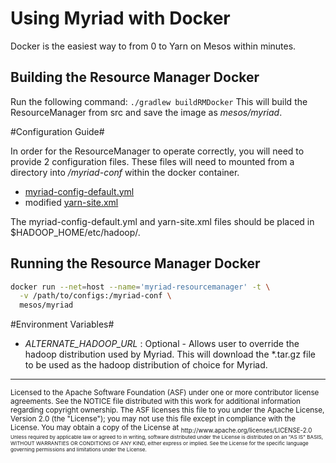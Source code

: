 # Using Myriad with Docker #
Docker is the easiest way to from 0 to Yarn on Mesos within minutes. 

## Building the Resource Manager Docker
Run the following command:
```./gradlew buildRMDocker```
This will build the ResourceManager from src and save the image as *mesos/myriad*.

#Configuration Guide#

In order for the ResourceManager to operate correctly, you will need to provide 2 configuration files. These files will need to mounted from a directory into */myriad-conf* within the docker container.

* [myriad-config-default.yml](./myriad-scheduler/src/main/resources/myriad-config-default.yml)
* modified [yarn-site.xml](../docs/sample-yarn-site.md)

The myriad-config-default.yml and yarn-site.xml files should be placed in $HADOOP_HOME/etc/hadoop/.


## Running the Resource Manager Docker

```bash
docker run --net=host --name='myriad-resourcemanager' -t \
  -v /path/to/configs:/myriad-conf \
  mesos/myriad
  ```

#Environment Variables#
* *ALTERNATE_HADOOP_URL* : Optional - Allows user to override the hadoop distribution used by Myriad. This will download the *.tar.gz file to be used as the hadoop distribution of choice for Myriad. 

---
<sub>
Licensed to the Apache Software Foundation (ASF) under one
or more contributor license agreements.  See the NOTICE file
distributed with this work for additional information
regarding copyright ownership.  The ASF licenses this file
to you under the Apache License, Version 2.0 (the
"License"); you may not use this file except in compliance
with the License.  You may obtain a copy of the License at

<sub>
  http://www.apache.org/licenses/LICENSE-2.0

<sub>
Unless required by applicable law or agreed to in writing,
software distributed under the License is distributed on an
"AS IS" BASIS, WITHOUT WARRANTIES OR CONDITIONS OF ANY
KIND, either express or implied.  See the License for the
specific language governing permissions and limitations
under the License.
